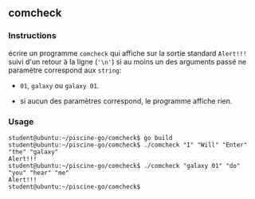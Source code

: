 ## comcheck

### Instructions

écrire un programme `comcheck` qui affiche sur la sortie standard `Alert!!!` suivi d'un retour à la ligne (`'\n'`) si au moins un des arguments passé ne paramètre correspond aux `string`:

-   `01`, `galaxy` ou `galaxy 01`.

-   si aucun des paramètres correspond, le programme affiche rien.

### Usage

```console
student@ubuntu:~/piscine-go/comcheck$ go build
student@ubuntu:~/piscine-go/comcheck$ ./comcheck "I" "Will" "Enter" "the" "galaxy"
Alert!!!
student@ubuntu:~/piscine-go/comcheck$ ./comcheck "galaxy 01" "do" "you" "hear" "me"
Alert!!!
student@ubuntu:~/piscine-go/comcheck$
```
